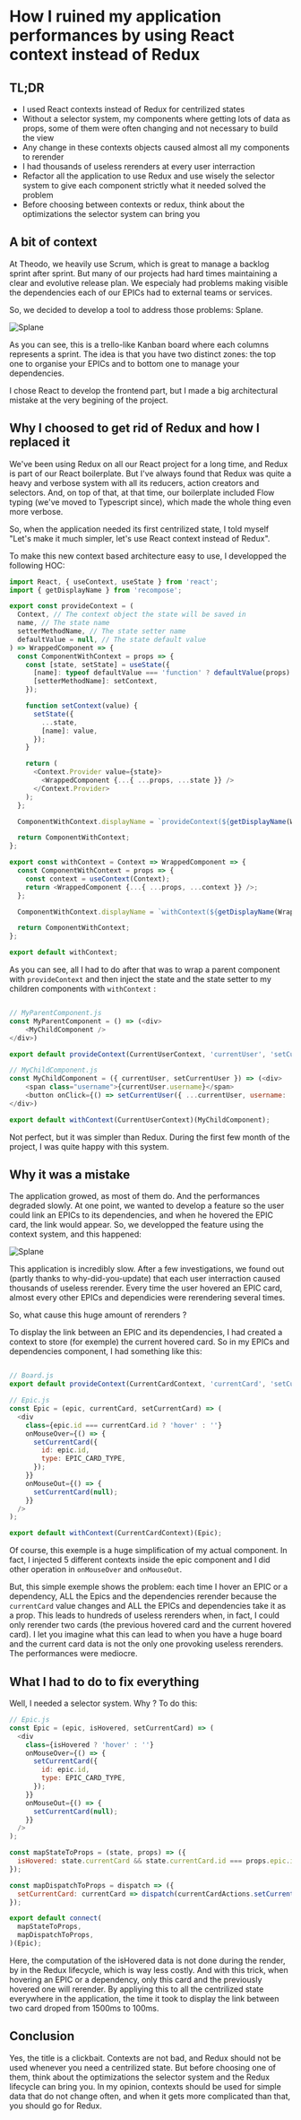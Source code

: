 # How I ruined my application performances by using React context instead of Redux

## TL;DR

- I used React contexts instead of Redux for centrilized states
- Without a selector system, my components where getting lots of data as props, some of them were often changing and not necessary to build the view
- Any change in these contexts objects caused almost all my components to rerender
- I had thousands of useless rerenders at every user interraction
- Refactor all the application to use Redux and use wisely the selector system to give each component strictly what it needed solved the problem
- Before choosing between contexts or redux, think about the optimizations the selector system can bring you

## A bit of context

At Theodo, we heavily use Scrum, which is great to manage a backlog sprint after sprint. But many of our projects had hard times maintaining a clear and evolutive release plan. We especialy had problems making visible the dependencies each of our EPICs had to external teams or services.

So, we decided to develop a tool to address those problems: Splane.

![Splane](./Splane1.png)

As you can see, this is a trello-like Kanban board where each columns represents a sprint. The idea is that you have two distinct zones: the top one to organise your EPICs and to bottom one to manage your dependencies.

I chose React to develop the frontend part, but I made a big architectural mistake at the very begining of the project.

## Why I choosed to get rid of Redux and how I replaced it

We've been using Redux on all our React project for a long time, and Redux is part of our React boilerplate. But I've always found that Redux was quite a heavy and verbose system with all its reducers, action creators and selectors. And, on top of that, at that time, our boilerplate included Flow typing (we've moved to Typescript since), which made the whole thing even more verbose.

So, when the application needed its first centrilized state, I told myself "Let's make it much simpler, let's use React context instead of Redux".

To make this new context based architecture easy to use, I developped the following HOC:

```javascript
import React, { useContext, useState } from 'react';
import { getDisplayName } from 'recompose';

export const provideContext = (
  Context, // The context object the state will be saved in
  name, // The state name
  setterMethodName, // The state setter name
  defaultValue = null, // The state default value
) => WrappedComponent => {
  const ComponentWithContext = props => {
    const [state, setState] = useState({
      [name]: typeof defaultValue === 'function' ? defaultValue(props) : defaultValue,
      [setterMethodName]: setContext,
    });

    function setContext(value) {
      setState({
        ...state,
        [name]: value,
      });
    }

    return (
      <Context.Provider value={state}>
        <WrappedComponent {...{ ...props, ...state }} />
      </Context.Provider>
    );
  };

  ComponentWithContext.displayName = `provideContext(${getDisplayName(WrappedComponent)})`;

  return ComponentWithContext;
};

export const withContext = Context => WrappedComponent => {
  const ComponentWithContext = props => {
    const context = useContext(Context);
    return <WrappedComponent {...{ ...props, ...context }} />;
  };

  ComponentWithContext.displayName = `withContext(${getDisplayName(WrappedComponent)})`;

  return ComponentWithContext;
};

export default withContext;
```

As you can see, all I had to do after that was to wrap a parent component with `provideContext` and then inject the state and the state setter to my children components with `withContext` :

```javascript

// MyParentComponent.js
const MyParentComponent = () => (<div>
    <MyChildComponent />
</div>)

export default provideContext(CurrentUserContext, 'currentUser', 'setCurrentUser', { username: 'Obi-Wan Kenobi' })(MyParentComponent);

// MyChildComponent.js
const MyChildComponent = ({ currentUser, setCurrentUser }) => (<div>
    <span class="username">{currentUser.username}</span>
    <button onClick={() => setCurrentUser({ ...currentUser, username: 'Yoda' })}>Become Yoda</button>
</div>)

export default withContext(CurrentUserContext)(MyChildComponent);
```

Not perfect, but it was simpler than Redux. During the first few month of the project, I was quite happy with this system.

## Why it was a mistake

The application growed, as most of them do. And the performances degraded slowly. At one point, we wanted to develop a feature so the user could link an EPICs to its dependencies, and when he hovered the EPIC card, the link would appear. So, we developped the feature using the context system, and this happened:

![Splane](./Splane2.gif)

This application is incredibly slow. After a few investigations, we found out (partly thanks to why-did-you-update) that each user interraction caused thousands of useless rerender. Every time the user hovered an EPIC card, almost every other EPICs and dependicies were rerendering several times.

So, what cause this huge amount of rerenders ?

To display the link between an EPIC and its dependencies, I had created a context to store (for exemple) the current hovered card. So in my EPICs and dependencies component, I had something like this:

```javascript

// Board.js
export default provideContext(CurrentCardContext, 'currentCard', 'setCurrentCard', null)(Board); // Board is the parent component of all the EPICs and dependencies

// Epic.js
const Epic = (epic, currentCard, setCurrentCard) => (
  <div
    class={epic.id === currentCard.id ? 'hover' : ''}
    onMouseOver={() => {
      setCurrentCard({
        id: epic.id,
        type: EPIC_CARD_TYPE,
      });
    }}
    onMouseOut={() => {
      setCurrentCard(null);
    }}
  />
);

export default withContext(CurrentCardContext)(Epic);
```

Of course, this exemple is a huge simplification of my actual component. In fact, I injected 5 different contexts inside the epic component and I did other operation in `onMouseOver` and `onMouseOut`.

But, this simple exemple shows the problem: each time I hover an EPIC or a dependency, ALL the Epics and the dependencies rerender because the `currentCard` value changes and ALL the EPICs and dependencies take it as a prop. This leads to hundreds of useless rerenders when, in fact, I could only rerender two cards (the previous hovered card and the current hovered card). I let you imagine what this can lead to when you have a huge board and the current card data is not the only one provoking useless rerenders. The performances were mediocre.

## What I had to do to fix everything

Well, I needed a selector system. Why ? To do this:

```javascript
// Epic.js
const Epic = (epic, isHovered, setCurrentCard) => (
  <div
    class={isHovered ? 'hover' : ''}
    onMouseOver={() => {
      setCurrentCard({
        id: epic.id,
        type: EPIC_CARD_TYPE,
      });
    }}
    onMouseOut={() => {
      setCurrentCard(null);
    }}
  />
);

const mapStateToProps = (state, props) => ({
  isHovered: state.currentCard && state.currentCard.id === props.epic.id,
});

const mapDispatchToProps = dispatch => ({
  setCurrentCard: currentCard => dispatch(currentCardActions.setCurrentCard({ currentCard })),
});

export default connect(
  mapStateToProps,
  mapDispatchToProps,
)(Epic);
```

Here, the computation of the isHovered data is not done during the render, by in the Redux lifecycle, which is way less costly. And with this trick, when hovering an EPIC or a dependency, only this card and the previously hovered one will rerender. By appliying this to all the centrilized state everywhere in the application, the time it took to display the link between two card droped from 1500ms to 100ms.

## Conclusion

Yes, the title is a clickbait. Contexts are not bad, and Redux should not be used whenever you need a centrilized state. But before choosing one of them, think about the optimizations the selector system and the Redux lifecycle can bring you. In my opinion, contexts should be used for simple data that do not change often, and when it gets more complicated than that, you should go for Redux.